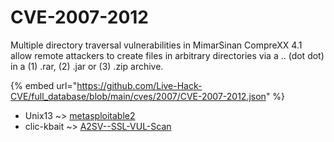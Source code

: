 # CVE-2007-2012

Multiple directory traversal vulnerabilities in MimarSinan CompreXX 4.1 allow remote attackers to create files in arbitrary directories via a .. (dot dot) in a (1) .rar, (2) .jar or (3) .zip archive.

{% embed url="https://github.com/Live-Hack-CVE/full_database/blob/main/cves/2007/CVE-2007-2012.json" %}


* Unix13 ~> [metasploitable2](https://www.alice-snow.ru/2007/database/cve-2007-2012/metasploitable2-unix13)
* clic-kbait ~> [A2SV--SSL-VUL-Scan](https://www.alice-snow.ru/2007/database/cve-2007-2012/a2sv--ssl-vul-scan-clic-kbait)